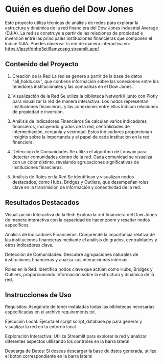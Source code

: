 # Quién es dueño del Dow Jones
Este proyecto utiliza técnicas de análisis de redes para explorar la estructura y dinámica de la red financiera del Dow Jones Industrial Average (DJIA). La red se construye a partir de las relaciones de propiedad e inversión entre las principales instituciones financieras que componen el índice DJIA.
Puedes observar la red de manera interactiva en: https://jpzytfdnhp3etl6amzospg.streamlit.app/
## Contenido del Proyecto
1. Creación de la Red
La red se genera a partir de la base de datos "all_holds.csv", que contiene información sobre las conexiones entre los tenedores institucionales y las compañías en el Dow Jones.

2. Visualización de la Red
Se utiliza la biblioteca NetworkX junto con Plotly para visualizar la red de manera interactiva. Los nodos representan instituciones financieras, y las conexiones entre ellos indican relaciones de propiedad e inversión.

3. Análisis de Indicadores Financieros
Se calculan varios indicadores financieros, incluyendo grados de la red, centralidades de intermediación, cercanía y vecindad. Estos indicadores proporcionan insights sobre la importancia y el papel de cada institución en la red financiera.

4. Detección de Comunidades
Se utiliza el algoritmo de Louvain para detectar comunidades dentro de la red. Cada comunidad se visualiza con un color distinto, revelando agrupaciones significativas de instituciones financieras.

5. Análisis de Roles en la Red
Se identifican y visualizan nodos destacados, como Hubs, Bridges y Outliers, que desempeñan roles clave en la transmisión de información y conectividad de la red.

## Resultados Destacados
Visualización Interactiva de la Red: Explora la red financiera del Dow Jones de manera interactiva con la capacidad de hacer zoom y resaltar nodos específicos.

Análisis de Indicadores Financieros: Comprende la importancia relativa de las instituciones financieras mediante el análisis de grados, centralidades y otros indicadores clave.

Detección de Comunidades: Descubre agrupaciones naturales de instituciones financieras y analiza sus interacciones internas.

Roles en la Red: Identifica nodos clave que actúan como Hubs, Bridges y Outliers, proporcionando información sobre la estructura y dinámica de la red.

## Instrucciones de Uso
Requisitos: Asegúrate de tener instaladas todas las bibliotecas necesarias especificadas en el archivo requirements.txt.

Ejecución Local: Ejecuta el script script_database.py para generar y visualizar la red en tu entorno local.

Exploración Interactiva: Utiliza Streamlit para explorar la red y analizar diferentes aspectos utilizando los controles en la barra lateral.

Descarga de Datos: Si deseas descargar la base de datos generada, utiliza el botón correspondiente en la barra lateral
